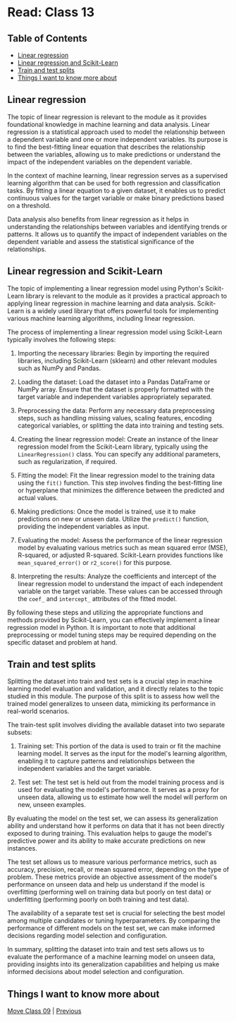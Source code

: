 # Read: Class 13

## Table of Contents

- [Linear regression](#linear-regression)
- [Linear regression and Scikit-Learn](#linear-regression-and-scikit-learn)
- [Train and test splits](#train-and-test-splits)
- [Things I want to know more about](#things-i-want-to-know-more-about)

## Linear regression

The topic of linear regression is relevant to the module as it provides foundational knowledge in machine learning and data analysis. Linear regression is a statistical approach used to model the relationship between a dependent variable and one or more independent variables. Its purpose is to find the best-fitting linear equation that describes the relationship between the variables, allowing us to make predictions or understand the impact of the independent variables on the dependent variable.

In the context of machine learning, linear regression serves as a supervised learning algorithm that can be used for both regression and classification tasks. By fitting a linear equation to a given dataset, it enables us to predict continuous values for the target variable or make binary predictions based on a threshold.

Data analysis also benefits from linear regression as it helps in understanding the relationships between variables and identifying trends or patterns. It allows us to quantify the impact of independent variables on the dependent variable and assess the statistical significance of the relationships.

## Linear regression and Scikit-Learn

The topic of implementing a linear regression model using Python's Scikit-Learn library is relevant to the module as it provides a practical approach to applying linear regression in machine learning and data analysis. Scikit-Learn is a widely used library that offers powerful tools for implementing various machine learning algorithms, including linear regression.

The process of implementing a linear regression model using Scikit-Learn typically involves the following steps:

1. Importing the necessary libraries: Begin by importing the required libraries, including Scikit-Learn (sklearn) and other relevant modules such as NumPy and Pandas.

2. Loading the dataset: Load the dataset into a Pandas DataFrame or NumPy array. Ensure that the dataset is properly formatted with the target variable and independent variables appropriately separated.

3. Preprocessing the data: Perform any necessary data preprocessing steps, such as handling missing values, scaling features, encoding categorical variables, or splitting the data into training and testing sets.

4. Creating the linear regression model: Create an instance of the linear regression model from the Scikit-Learn library, typically using the `LinearRegression()` class. You can specify any additional parameters, such as regularization, if required.

5. Fitting the model: Fit the linear regression model to the training data using the `fit()` function. This step involves finding the best-fitting line or hyperplane that minimizes the difference between the predicted and actual values.

6. Making predictions: Once the model is trained, use it to make predictions on new or unseen data. Utilize the `predict()` function, providing the independent variables as input.

7. Evaluating the model: Assess the performance of the linear regression model by evaluating various metrics such as mean squared error (MSE), R-squared, or adjusted R-squared. Scikit-Learn provides functions like `mean_squared_error()` or `r2_score()` for this purpose.

8. Interpreting the results: Analyze the coefficients and intercept of the linear regression model to understand the impact of each independent variable on the target variable. These values can be accessed through the `coef_` and `intercept_` attributes of the fitted model.

By following these steps and utilizing the appropriate functions and methods provided by Scikit-Learn, you can effectively implement a linear regression model in Python. It is important to note that additional preprocessing or model tuning steps may be required depending on the specific dataset and problem at hand.

## Train and test splits

Splitting the dataset into train and test sets is a crucial step in machine learning model evaluation and validation, and it directly relates to the topic studied in this module. The purpose of this split is to assess how well the trained model generalizes to unseen data, mimicking its performance in real-world scenarios.

The train-test split involves dividing the available dataset into two separate subsets:

1. Training set: This portion of the data is used to train or fit the machine learning model. It serves as the input for the model's learning algorithm, enabling it to capture patterns and relationships between the independent variables and the target variable.

2. Test set: The test set is held out from the model training process and is used for evaluating the model's performance. It serves as a proxy for unseen data, allowing us to estimate how well the model will perform on new, unseen examples.

By evaluating the model on the test set, we can assess its generalization ability and understand how it performs on data that it has not been directly exposed to during training. This evaluation helps to gauge the model's predictive power and its ability to make accurate predictions on new instances.

The test set allows us to measure various performance metrics, such as accuracy, precision, recall, or mean squared error, depending on the type of problem. These metrics provide an objective assessment of the model's performance on unseen data and help us understand if the model is overfitting (performing well on training data but poorly on test data) or underfitting (performing poorly on both training and test data).

The availability of a separate test set is crucial for selecting the best model among multiple candidates or tuning hyperparameters. By comparing the performance of different models on the test set, we can make informed decisions regarding model selection and configuration.

In summary, splitting the dataset into train and test sets allows us to evaluate the performance of a machine learning model on unseen data, providing insights into its generalization capabilities and helping us make informed decisions about model selection and configuration.

## Things I want to know more about

[Move Class 09](./Class09.md) | [Previous](./Class07.md)
